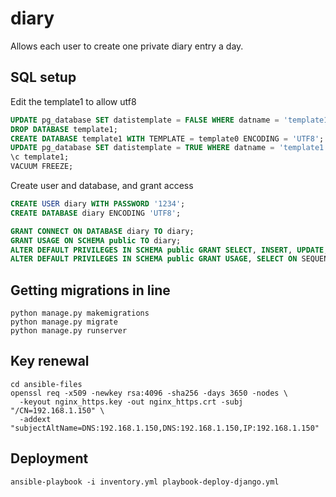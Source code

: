 # diary

Allows each user to create one private diary entry a day.

## SQL setup


Edit the template1 to allow utf8
```sql
UPDATE pg_database SET datistemplate = FALSE WHERE datname = 'template1';
DROP DATABASE template1;
CREATE DATABASE template1 WITH TEMPLATE = template0 ENCODING = 'UTF8';
UPDATE pg_database SET datistemplate = TRUE WHERE datname = 'template1';
\c template1;
VACUUM FREEZE;
```

Create user and database, and grant access
```sql
CREATE USER diary WITH PASSWORD '1234';
CREATE DATABASE diary ENCODING 'UTF8';

GRANT CONNECT ON DATABASE diary TO diary;
GRANT USAGE ON SCHEMA public TO diary;
ALTER DEFAULT PRIVILEGES IN SCHEMA public GRANT SELECT, INSERT, UPDATE, DELETE ON TABLES TO diary;
ALTER DEFAULT PRIVILEGES IN SCHEMA public GRANT USAGE, SELECT ON SEQUENCES TO diary;
```

## Getting migrations in line

```shell
python manage.py makemigrations
python manage.py migrate
python manage.py runserver
```

## Key renewal

```shell
cd ansible-files
openssl req -x509 -newkey rsa:4096 -sha256 -days 3650 -nodes \
  -keyout nginx_https.key -out nginx_https.crt -subj "/CN=192.168.1.150" \
  -addext "subjectAltName=DNS:192.168.1.150,DNS:192.168.1.150,IP:192.168.1.150"
```

## Deployment

```shell
ansible-playbook -i inventory.yml playbook-deploy-django.yml
```

